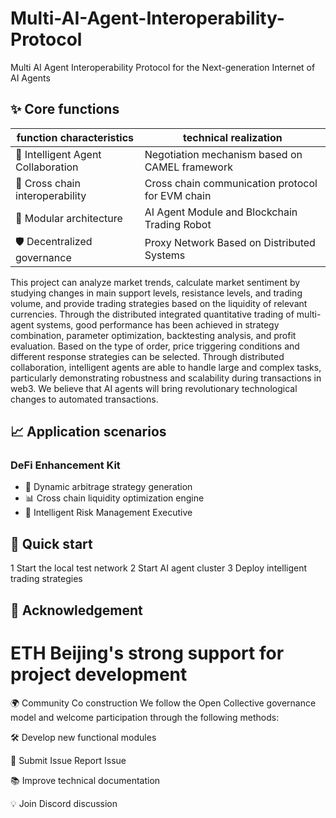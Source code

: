 # Multi-AI-Agent-Interoperability-Protocol
Multi AI Agent Interoperability Protocol for the Next-generation Internet of AI Agents

## ✨ Core functions
| **function characteristics**        |           **technical realization**            |
|-------------------------------------|------------------------------------------------|
| 🧠 Intelligent Agent Collaboration | Negotiation mechanism based on CAMEL framework |
| 🔗 Cross chain interoperability    | Cross chain communication protocol for EVM chain|
| 🧩 Modular architecture            | AI Agent Module and Blockchain Trading Robot   |
| 🛡️ Decentralized governance         | Proxy Network Based on Distributed Systems    |


This project can analyze market trends, calculate market sentiment by studying changes in main support levels, resistance levels, and trading volume, and provide trading strategies based on the liquidity of relevant currencies. Through the distributed integrated quantitative trading of multi-agent systems, good performance has been achieved in strategy combination, parameter optimization, backtesting analysis, and profit evaluation. Based on the type of order, price triggering conditions and different response strategies can be selected. Through distributed collaboration, intelligent agents are able to handle large and complex tasks, particularly demonstrating robustness and scalability during transactions in web3. We believe that AI agents will bring revolutionary technological changes to automated transactions.


## 📈 Application scenarios
### DeFi Enhancement Kit
- 🤑 Dynamic arbitrage strategy generation  
- 📊 Cross chain liquidity optimization engine  
- 🔄 Intelligent Risk Management Executive  


## 🎯 Quick start
1 Start the local test network
2 Start AI agent cluster
3 Deploy intelligent trading strategies


##  🎯  Acknowledgement
# ETH Beijing's strong support for project development


🌍  Community Co construction
We follow the Open Collective governance model and welcome participation through the following methods:

🛠️  Develop new functional modules

🐛  Submit Issue Report Issue

📚  Improve technical documentation

💡  Join Discord discussion
